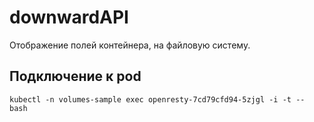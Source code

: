 # downwardAPI

Отображение полей контейнера, на файловую систему.

## Подключение к pod

`kubectl -n volumes-sample exec openresty-7cd79cfd94-5zjgl -i -t -- bash`